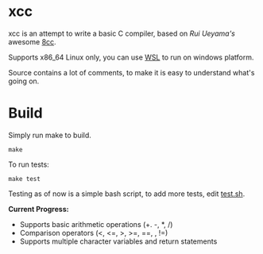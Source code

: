 # xcc

xcc is an attempt to write a basic C compiler, based on *Rui Ueyama's* awesome [8cc](https://github.com/rui314/8cc).

Supports x86_64 Linux only, you can use [WSL](https://docs.microsoft.com/en-us/windows/wsl/install-win10?redirectedfrom=MSDN) to run on windows platform.

Source contains a lot of comments, to make it is easy to understand what's going on.

Build
===
Simply run make to build.

```
make
```

To run tests:
```
make test
```
Testing as of now is a simple bash script, to add more tests, edit [test.sh](https://github.com/utkarsh261/xcc/blob/master/test.sh#L20).

**Current Progress:**

* Supports basic arithmetic operations  (+. -, *, /)
* Comparison operators (<, <=, >, >=, ==, , !=)
* Supports multiple character variables and return statements
